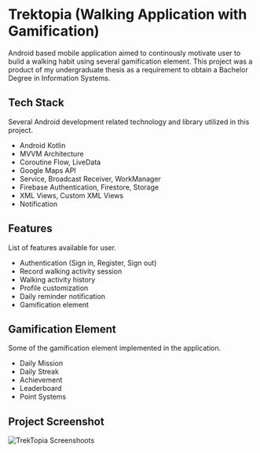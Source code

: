 # Trektopia (Walking Application with Gamification)

Android based mobile application aimed to continously motivate user to build a walking habit using several gamification element. This project was a product of my undergraduate thesis as a requirement to obtain a Bachelor Degree in Information Systems.

## Tech Stack
Several Android development related technology and library utilized in this project.
* Android Kotlin
* MVVM Architecture
* Coroutine Flow, LiveData
* Google Maps API
* Service, Broadcast Receiver, WorkManager
* Firebase Authentication, Firestore, Storage
* XML Views, Custom XML Views
* Notification

## Features
List of features available for user.
* Authentication (Sign in, Register, Sign out)
* Record walking activity session
* Walking activity history
* Profile customization
* Daily reminder notification
* Gamification element

## Gamification Element
Some of the gamification element implemented in the application.
* Daily Mission
* Daily Streak
* Achievement
* Leaderboard
* Point Systems

## Project Screenshot
![TrekTopia Screenshoots](https://github.com/user-attachments/assets/1370ff76-2bb0-4781-acfe-6009785fb289)
